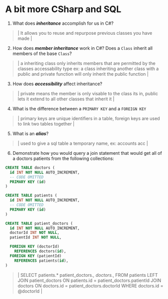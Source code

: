 # A bit more CSharp and SQL
1. What does ***inheritance*** accomplish for us in C#?

  > | It allows you to reuse and repurpose previous classes you have made |

2. How does ***member inheritance*** work in C#? Does a `Class` inherit all members of the base `Class`?

  > | a inheriting class only inherits members that are permitted by the classes accessability type
  ex: a class inheriting another class with a public and private function will only inherit the public function |

3. How does ***accessibility*** affect inheritance?

  > | private means the member is only visable to the class its in, public lets it extend to all other classes that inherit it |

4. What is the difference between a `PRIMARY KEY` and a `FOREIGN KEY`

  > | primary keys are unique identifiers in a table, foreign keys are used to link two tables together |

5. What is an ***alias***?

  > | used to give a sql table a temporary name, ex: accounts acc |

6. Demonstrate how you would query a join statement that would get all of a doctors patients from the following collections:

  ```SQL
  CREATE TABLE doctors (
    id INT NOT NULL AUTO_INCREMENT,
    -- CODE OMITTED
    PRIMARY KEY (id)
  )

  CREATE TABLE patients (
    id INT NOT NULL AUTO_INCREMENT,
    -- CODE OMITTED
    PRIMARY KEY (id)
  )

  CREATE TABLE patient_doctors (
    id INT NOT NULL AUTO_INCREMENT,
    doctorId INT NOT NULL,
    patientId INT NOT NULL,

    FOREIGN KEY (doctorId)
      REFERENCES doctors(id),
    FOREIGN KEY (patientId)
      REFERENCES patients(id),
  )

  ```

  > | 
  SELECT 
  patients.*
  patient_doctors.*,
  doctors.*,
  FROM patients
  LEFT JOIN patient_doctors ON patients.id = patient_doctors.patientId
  JOIN doctors ON doctors.id = patient_doctors.doctorId
  WHERE doctors.id = @doctorId
   |
